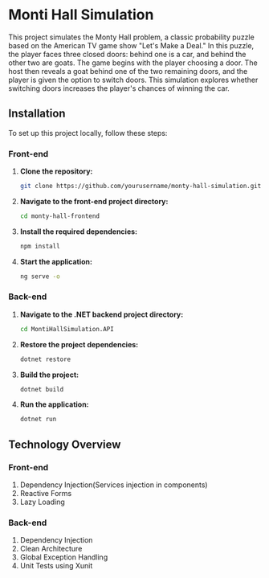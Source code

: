 # Monti Hall Simulation

This project simulates the Monty Hall problem, a classic probability puzzle based on the American TV game show "Let's Make a Deal." In this puzzle, the player faces three closed doors: behind one is a car, and behind the other two are goats. The game begins with the player choosing a door. The host then reveals a goat behind one of the two remaining doors, and the player is given the option to switch doors. This simulation explores whether switching doors increases the player's chances of winning the car.

## Installation

To set up this project locally, follow these steps:

### Front-end

1. **Clone the repository:**
   ```bash
   git clone https://github.com/yourusername/monty-hall-simulation.git

2. **Navigate to the front-end project directory:**
   ```bash
   cd monty-hall-frontend

3. **Install the required dependencies:**
   ```bash
   npm install

4. **Start the application:**
   ```bash
   ng serve -o

### Back-end

1. **Navigate to the .NET backend project directory:**
   ```bash
   cd MontiHallSimulation.API

2. **Restore the project dependencies:**
   ```bash
   dotnet restore
   
3. **Build the project:**
   ```bash
   dotnet build

4. **Run the application:**
   ```bash
   dotnet run

## Technology Overview

### Front-end

01. Dependency Injection(Services injection in components)
02. Reactive Forms
03. Lazy Loading

### Back-end

01. Dependency Injection
02. Clean Architecture
03. Global Exception Handling
04. Unit Tests using Xunit
  
